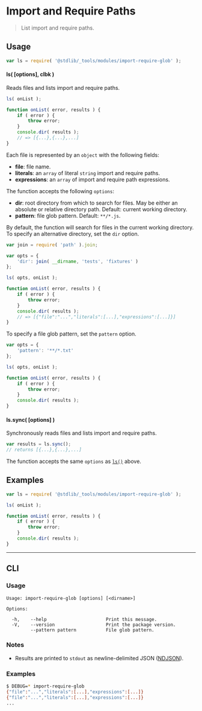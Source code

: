 # Import and Require Paths

> List import and require paths.

<section class="intro">

</section>

<!-- /.intro -->

<section class="usage">

## Usage

```javascript
var ls = require( '@stdlib/_tools/modules/import-require-glob' );
```

<a name="ls"></a>

#### ls( \[options], clbk )

Reads files and lists import and require paths.

```javascript
ls( onList );

function onList( error, results ) {
    if ( error ) {
        throw error;
    }
    console.dir( results );
    // => [{...},{...},...]
}
```

Each file is represented by an `object` with the following fields:

-   **file**: file name.
-   **literals**: an `array` of literal `string` import and require paths.
-   **expressions**: an `array` of import and require path expressions.

The function accepts the following `options`:

-   **dir**: root directory from which to search for files. May be either an absolute or relative directory path. Default: current working directory.
-   **pattern**: file glob pattern. Default: `**/*.js`.

By default, the function will search for files in the current working directory. To specify an alternative directory, set the `dir` option.

```javascript
var join = require( 'path' ).join;

var opts = {
    'dir': join( __dirname, 'tests', 'fixtures' )
};

ls( opts, onList );

function onList( error, results ) {
    if ( error ) {
        throw error;
    }
    console.dir( results );
    // => [{"file":"...","literals":[...],"expressions":[...]}]
}
```

To specify a file glob pattern, set the `pattern` option.

```javascript
var opts = {
    'pattern': '**/*.txt'
};

ls( opts, onList );

function onList( error, results ) {
    if ( error ) {
        throw error;
    }
    console.dir( results );
}
```

#### ls.sync( \[options] )

Synchronously reads files and lists import and require paths.

```javascript
var results = ls.sync();
// returns [{...},{...},...]
```

The function accepts the same `options` as [`ls()`](#ls) above.

</section>

<!-- /.usage -->

<section class="examples">

## Examples

```javascript
var ls = require( '@stdlib/_tools/modules/import-require-glob' );

ls( onList );

function onList( error, results ) {
    if ( error ) {
        throw error;
    }
    console.dir( results );
}
```

</section>

<!-- /.examples -->

* * *

<section class="cli">

## CLI

<section class="usage">

### Usage

```text
Usage: import-require-glob [options] [<dirname>]

Options:

  -h,    --help                      Print this message.
  -V,    --version                   Print the package version.
         --pattern pattern           File glob pattern.
```

</section>

<!-- /.usage -->

<section class="notes">

### Notes

-   Results are printed to `stdout` as newline-delimited JSON ([NDJSON][ndjson]).

</section>

<!-- /.notes -->

<section class="examples">

### Examples

```bash
$ DEBUG=* import-require-glob
{"file":"...","literals":[...],"expressions":[...]}
{"file":"...","literals":[...],"expressions":[...]}
...
```

</section>

<!-- /.examples -->

</section>

<!-- /.cli -->

<section class="links">

[ndjson]: http://ndjson.org/

</section>

<!-- /.links -->
